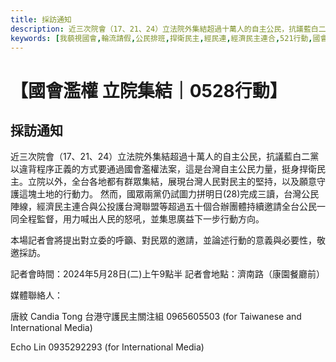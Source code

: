 ```yaml
---
title: 採訪通知
description: 近三次院會（17、21、24）立法院外集結超過十萬人的自主公民，抗議藍白二黨以違背程序正義的方式要通過國會濫權法案，這是台灣自主公民力量，挺身捍衛民主。立院以外，全台各地都有群眾集結，展現台灣人民對民主的堅持，以及願意守護這塊土地的行動力。然而，國眾兩黨仍試圖力拼明日(28)完成三讀，台灣公民陣線，經濟民主連合與公投護台灣聯盟等超過五十個合辦團體持續邀請全台公民一同全程監督，用力喊出人民的怒吼，並集思廣益下一步行動方向。本場記者會將提出對立委的呼籲、對民眾的邀請，並論述行動的意義與必要性，敬邀採訪。
keywords: [我藐視國會,輪流請假,公民排班,捍衛民主,經民連,經濟民主連合,521行動,國會濫權,立院集結,在地民主]
---
```


# 【國會濫權 立院集結｜0528行動】
## 採訪通知

近三次院會（17、21、24）立法院外集結超過十萬人的自主公民，抗議藍白二黨以違背程序正義的方式要通過國會濫權法案，這是台灣自主公民力量，挺身捍衛民主。立院以外，全台各地都有群眾集結，展現台灣人民對民主的堅持，以及願意守護這塊土地的行動力。
然而，國眾兩黨仍試圖力拼明日(28)完成三讀，台灣公民陣線，經濟民主連合與公投護台灣聯盟等超過五十個合辦團體持續邀請全台公民一同全程監督，用力喊出人民的怒吼，並集思廣益下一步行動方向。

本場記者會將提出對立委的呼籲、對民眾的邀請，並論述行動的意義與必要性，敬邀採訪。


記者會時間：2024年5月28日(二)上午9點半
記者會地點：濟南路（康園餐廳前）

媒體聯絡人：

唐紋 Candia Tong 台港守護民主關注組 0965605503 (for Taiwanese and International Media)

Echo Lin 0935292293 (for International Media)